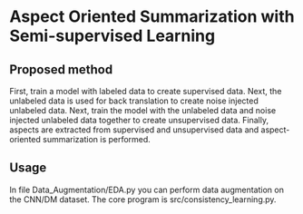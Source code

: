 # Aspect Oriented Summarization with Semi-supervised Learning

## Proposed method
First, train a model with labeled data to create supervised data.
Next, the unlabeled data is used for back translation to create noise injected unlabeled data.
Next, train the model with the unlabeled data and noise injected unlabeled data together to create unsupervised data.
Finally, aspects are extracted from supervised and unsupervised data and aspect-oriented summarization is performed.

## Usage
In file Data_Augmentation/EDA.py you can perform data augmentation on the CNN/DM dataset.
The core program is src/consistency_learning.py.
